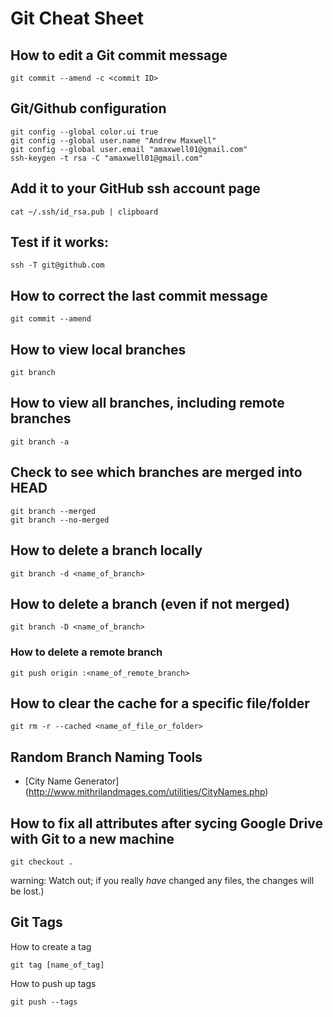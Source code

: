 # Git Cheat Sheet

## How to edit a Git commit message
```
git commit --amend -c <commit ID>
```

## Git/Github configuration
```
git config --global color.ui true
git config --global user.name "Andrew Maxwell"
git config --global user.email "amaxwell01@gmail.com"
ssh-keygen -t rsa -C "amaxwell01@gmail.com"
```
## Add it to your GitHub ssh account page
```
cat ~/.ssh/id_rsa.pub | clipboard
```

## Test if it works:
```
ssh -T git@github.com
```

## How to correct the last commit message
```git
git commit --amend
```

## How to view local branches
```git
git branch
```

## How to view all branches, including remote branches
```git
git branch -a
```


## Check to see which branches are merged into HEAD
```git
git branch --merged
git branch --no-merged
```

## How to delete a branch locally
```git
git branch -d <name_of_branch>
```

## How to delete a branch (even if not merged)
```git
git branch -D <name_of_branch>
```

### How to delete a remote branch
```git
git push origin :<name_of_remote_branch>
```

## How to clear the cache for a specific file/folder
```git
git rm -r --cached <name_of_file_or_folder>
```

## Random Branch Naming Tools
* [City Name Generator] (http://www.mithrilandmages.com/utilities/CityNames.php)

## How to fix all attributes after sycing Google Drive with Git to a new machine
```
git checkout .
```
warning: Watch out; if you really *have* changed any files, the changes will be lost.)


## Git Tags
How to create a tag
```
git tag [name_of_tag]
```

How to push up tags
```
git push --tags
```
